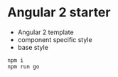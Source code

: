 # Angular 2 starter

- Angular 2 template 
- component specific style
- base style

```
npm i
npm run go
```